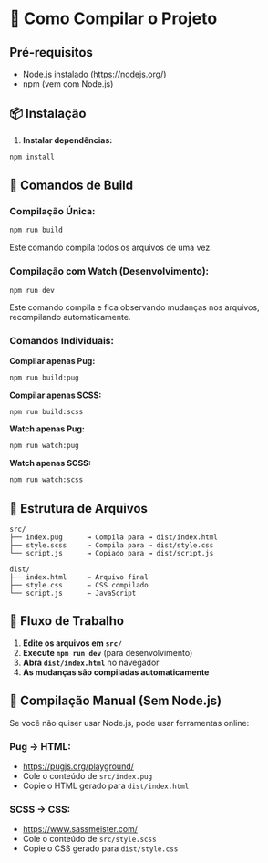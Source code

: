 # 🚀 Como Compilar o Projeto

## Pré-requisitos
- Node.js instalado (https://nodejs.org/)
- npm (vem com Node.js)

## 📦 Instalação

1. **Instalar dependências:**
```bash
npm install
```

## 🔨 Comandos de Build

### **Compilação Única:**
```bash
npm run build
```
Este comando compila todos os arquivos de uma vez.

### **Compilação com Watch (Desenvolvimento):**
```bash
npm run dev
```
Este comando compila e fica observando mudanças nos arquivos, recompilando automaticamente.

### **Comandos Individuais:**

**Compilar apenas Pug:**
```bash
npm run build:pug
```

**Compilar apenas SCSS:**
```bash
npm run build:scss
```

**Watch apenas Pug:**
```bash
npm run watch:pug
```

**Watch apenas SCSS:**
```bash
npm run watch:scss
```

## 📁 Estrutura de Arquivos

```
src/
├── index.pug      → Compila para → dist/index.html
├── style.scss     → Compila para → dist/style.css
└── script.js      → Copiado para → dist/script.js

dist/
├── index.html     ← Arquivo final
├── style.css      ← CSS compilado
└── script.js      ← JavaScript
```

## 🎯 Fluxo de Trabalho

1. **Edite os arquivos em `src/`**
2. **Execute `npm run dev`** (para desenvolvimento)
3. **Abra `dist/index.html`** no navegador
4. **As mudanças são compiladas automaticamente**

## 🔧 Compilação Manual (Sem Node.js)

Se você não quiser usar Node.js, pode usar ferramentas online:

### **Pug → HTML:**
- https://pugjs.org/playground/
- Cole o conteúdo de `src/index.pug`
- Copie o HTML gerado para `dist/index.html`

### **SCSS → CSS:**
- https://www.sassmeister.com/
- Cole o conteúdo de `src/style.scss`
- Copie o CSS gerado para `dist/style.css` 